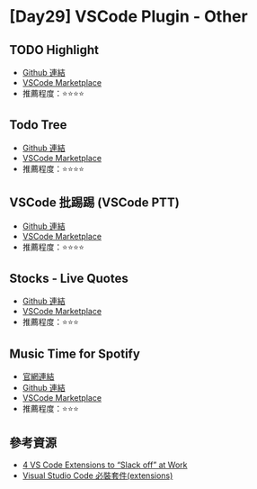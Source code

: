 # [Day29] VSCode Plugin - Other

## TODO Highlight

- [Github 連結](https://github.com/wayou/vscode-todo-highlight)
- [VSCode Marketplace](https://marketplace.visualstudio.com/items?itemName=wayou.vscode-todo-highlight)
- 推薦程度：⭐⭐⭐⭐

## Todo Tree

- [Github 連結](https://github.com/Gruntfuggly/todo-tree)
- [VSCode Marketplace](https://marketplace.visualstudio.com/items?itemName=Gruntfuggly.todo-tree)
- 推薦程度：⭐⭐⭐⭐

## VSCode 批踢踢 (VSCode PTT)

- [Github 連結](https://github.com/Yukaii/vscode-ptt)
- [VSCode Marketplace](https://marketplace.visualstudio.com/items?itemName=Yukai.vscode-ptt)
- 推薦程度：⭐⭐⭐⭐

## Stocks - Live Quotes

- [Github 連結](https://github.com/RanadeepPolavarapu/vscode-stocks)
- [VSCode Marketplace](https://marketplace.visualstudio.com/items?itemName=ranadeep.vscode-stocks-live)
- 推薦程度：⭐⭐⭐

## Music Time for Spotify

- [官網連結](https://www.software.com/music-time)
- [Github 連結](https://github.com/swdotcom/swdc-vscode-musictime)
- [VSCode Marketplace](https://marketplace.visualstudio.com/items?itemName=softwaredotcom.music-time)
- 推薦程度：⭐⭐⭐

## 參考資源

- [4 VS Code Extensions to “Slack off” at Work](https://medium.com/swlh/4-vs-code-extensions-to-slack-off-at-work-8de88c6ec793)
- [Visual Studio Code 必裝套件(extensions)](https://blog.typeart.cc/visual-studio-code-recommend-extensions/)
